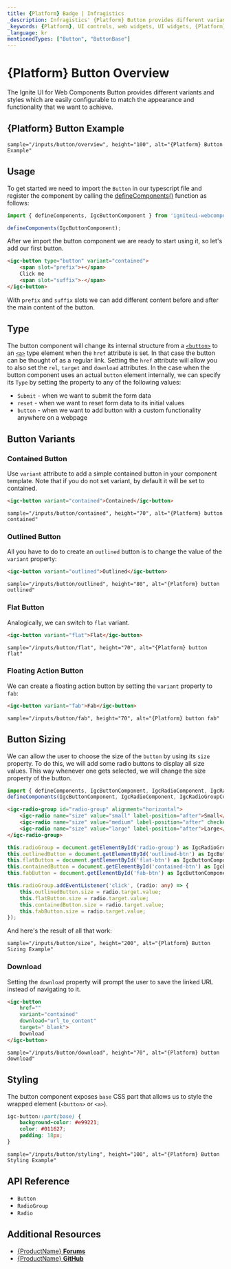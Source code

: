 ```yaml
---
title: {Platform} Badge | Infragistics
_description: Infragistics' {Platform} Button provides different variants and styles which are easily configurable to match the appearance and functionality that we want to achieve.
_keywords: {Platform}, UI controls, web widgets, UI widgets, {Platform} Button Components, Infragistics
_language: kr
mentionedTypes: ["Button", "ButtonBase"]
---
```


# {Platform} Button Overview

The Ignite UI for Web Components Button provides different variants and styles which are easily configurable to match the appearance and functionality that we want to achieve.

## {Platform} Button Example

`sample="/inputs/button/overview", height="100", alt="{Platform} Button Example"`



## Usage

To get started we need to import the `Button` in our typescript file and register the component by calling the [defineComponents()]({environment:wcApiUrl}/index.html#defineComponents) function as follows:

```ts
import { defineComponents, IgcButtonComponent } from 'igniteui-webcomponents';

defineComponents(IgcButtonComponent);
```

After we import the button component we are ready to start using it, so let's add our first button.

```html
<igc-button type="button" variant="contained">
    <span slot="prefix">+</span>
    Click me
    <span slot="suffix">-</span>
</igc-button>
```

With `prefix` and `suffix` slots we can add different content before and after the main content of the button.

## Type

The button component will change its internal structure from a [`<button>`](https://developer.mozilla.org/en-US/docs/Web/HTML/Element/button) to an [`<a>`](https://developer.mozilla.org/en-US/docs/Web/HTML/Element/a) type element when the `href` attribute is set. In that case the button can be thought of as a regular link. Setting the `href` attribute will allow you to also set the `rel`, `target` and `download` attributes.
In the case when the button component uses an actual `button` element internally, we can specify its `Type` by setting the property to any of the following values:

- `Submit` - when we want to submit the form data
- `reset` - when we want to reset form data to its initial values
- `button` - when we want to add button with a custom functionality anywhere on a webpage

## Button Variants

### Contained Button

Use `variant` attribute to add a simple contained button in your component template. Note that if you do not set variant, by default it will be set to contained.

```html
<igc-button variant="contained">Contained</igc-button>
```

`sample="/inputs/button/contained", height="70", alt="{Platform} button contained"`

### Outlined Button

All you have to do to create an `outlined` button is to change the value of the `variant` property:

```html
<igc-button variant="outlined">Outlined</igc-button>
```

`sample="/inputs/button/outlined", height="80", alt="{Platform} button outlined"`

### Flat Button

Analogically, we can switch to `flat` variant.

```html
<igc-button variant="flat">Flat</igc-button>
```

`sample="/inputs/button/flat", height="70", alt="{Platform} button flat"`

### Floating Action Button

We can create a floating action button by setting the `variant` property to `fab`:

```html
<igc-button variant="fab">Fab</igc-button>
```

`sample="/inputs/button/fab", height="70", alt="{Platform} button fab"`

## Button Sizing

We can allow the user to choose the size of the `button` by using its `size` property. То do this, we will add some radio buttons to display all size values. This way whenever one gets selected, we will change the size property of the button.

```ts
import { defineComponents, IgcButtonComponent, IgcRadioComponent, IgcRadioGroupComponent } from 'igniteui-webcomponents';
defineComponents(IgcButtonComponent, IgcRadioComponent, IgcRadioGroupComponent);
```

```html
<igc-radio-group id="radio-group" alignment="horizontal">
    <igc-radio name="size" value="small" label-position="after">Small</igc-radio>
    <igc-radio name="size" value="medium" label-position="after" checked>Medium</igc-radio>
    <igc-radio name="size" value="large" label-position="after">Large</igc-radio>
</igc-radio-group>
```

```ts
this.radioGroup = document.getElementById('radio-group') as IgcRadioGroupComponent;
this.outlinedButton = document.getElementById('outlined-btn') as IgcButtonComponent;
this.flatButton = document.getElementById('flat-btn') as IgcButtonComponent;
this.containedButton = document.getElementById('contained-btn') as IgcButtonComponent;
this.fabButton = document.getElementById('fab-btn') as IgcButtonComponent;

this.radioGroup.addEventListener('click', (radio: any) => {
    this.outlinedButton.size = radio.target.value;
    this.flatButton.size = radio.target.value;
    this.containedButton.size = radio.target.value;
    this.fabButton.size = radio.target.value;
});
```

And here's the result of all that work:

`sample="/inputs/button/size", height="200", alt="{Platform} Button Sizing Example"`



### Download

Setting the `download` property will prompt the user to save the linked URL instead of navigating to it.

```html
<igc-button
    href=""
    variant="contained"
    download="url_to_content"
    target="_blank">
    Download
</igc-button>
```

`sample="/inputs/button/download", height="70", alt="{Platform} button download"`

## Styling

The button component exposes `base` CSS part that allows us to style the wrapped element (`<button>` or `<a>`).

```css
igc-button::part(base) {
    background-color: #e99221;
    color: #011627;
    padding: 18px;
}
```

`sample="/inputs/button/styling", height="100", alt="{Platform} Button Styling Example"`



## API Reference

* `Button`
* `RadioGroup`
* `Radio`


## Additional Resources

* [{ProductName} **Forums**]({ForumsLink})
* [{ProductName} **GitHub**]({GithubLink})